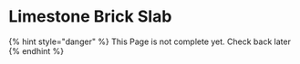 # Limestone Brick Slab

{% hint style="danger" %}
This Page is not complete yet. Check back later
{% endhint %}

